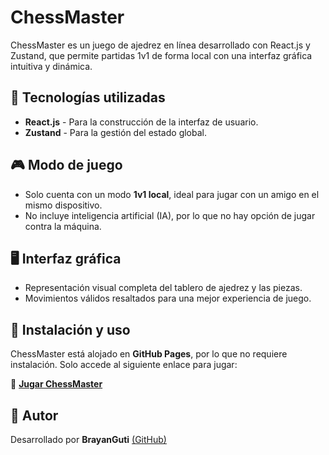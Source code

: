 # ChessMaster

ChessMaster es un juego de ajedrez en línea desarrollado con React.js y Zustand, que permite partidas 1v1 de forma local con una interfaz gráfica intuitiva y dinámica.

## 🚀 Tecnologías utilizadas
- **React.js** - Para la construcción de la interfaz de usuario.
- **Zustand** - Para la gestión del estado global.

## 🎮 Modo de juego
- Solo cuenta con un modo **1v1 local**, ideal para jugar con un amigo en el mismo dispositivo.
- No incluye inteligencia artificial (IA), por lo que no hay opción de jugar contra la máquina.

## 🖥️ Interfaz gráfica
- Representación visual completa del tablero de ajedrez y las piezas.
- Movimientos válidos resaltados para una mejor experiencia de juego.

## 🔧 Instalación y uso
ChessMaster está alojado en **GitHub Pages**, por lo que no requiere instalación. Solo accede al siguiente enlace para jugar:

🔗 **[Jugar ChessMaster](#)** 

## 👤 Autor
Desarrollado por **BrayanGuti** [(GitHub)](https://chess-master-phi.vercel.app/)
 